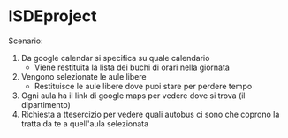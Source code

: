 # ISDEproject

Scenario: 

1)  Da google calendar si specifica su quale calendario 
	-  Viene restituita la lista dei buchi di orari nella giornata 
2)  Vengono selezionate le aule libere
	-  Restituisce le aule libere dove puoi stare per perdere tempo
3)  Ogni aula ha il link di google maps per vedere dove si trova (il dipartimento)
4)  Richiesta a ttesercizio per vedere quali autobus ci sono che coprono la tratta da te a quell'aula selezionata    
